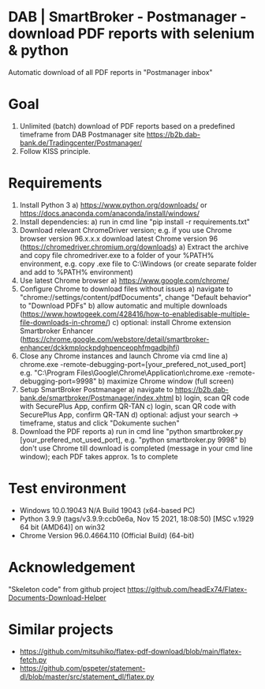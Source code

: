 # DAB | SmartBroker - Postmanager - download PDF reports with selenium & python

Automatic download of all PDF reports in "Postmanager inbox"

# Goal
1. Unlimited (batch) download of PDF reports based on a predefined timeframe from DAB Postmanager site https://b2b.dab-bank.de/Tradingcenter/Postmanager/
2. Follow KISS principle.


# Requirements
1. Install Python 3 
    a) https://www.python.org/downloads/ or https://docs.anaconda.com/anaconda/install/windows/
 2. Install dependencies: 
    a) run in cmd line "pip install -r requirements.txt"
 3. Download relevant ChromeDriver version; e.g. if you use Chrome browser version 96.x.x.x download latest Chrome version 96 (https://chromedriver.chromium.org/downloads)
    a) Extract the archive and copy file chromedriver.exe to a folder of your %PATH% environment, e.g. copy .exe file to C:\Windows (or create separate folder and add to %PATH% environment)
 4. Use latest Chrome browser
    a) https://www.google.com/chrome/
 5. Configure Chrome to download files without issues
    a) navigate to "chrome://settings/content/pdfDocuments", change "Default behavior" to "Download PDFs"
    b) allow automatic and multiple downloads (https://www.howtogeek.com/428416/how-to-enabledisable-multiple-file-downloads-in-chrome/)
    c) optional: install Chrome extension Smartbroker Enhancer (https://chrome.google.com/webstore/detail/smartbroker-enhancer/dckkmplockpdghpenceophfmgadbjhfi)
 6. Close any Chrome instances and launch Chrome via cmd line
    a) chrome.exe -remote-debugging-port=[your_prefered_not_used_port]
      e.g. "C:\Program Files\Google\Chrome\Application\chrome.exe -remote-debugging-port=9998"
    b) maximize Chrome window (full screen) 
 7. Setup SmartBroker Postmanager
    a) navigate to https://b2b.dab-bank.de/smartbroker/Postmanager/index.xhtml
    b) login, scan QR code with SecurePlus App, confirm QR-TAN
    c) login, scan QR code with SecurePlus App, confirm QR-TAN
    d) optional: adjust your search -> timeframe, status and click "Dokumente suchen"
 8. Download the PDF reports
    a) run in cmd line "python smartbroker.py [your_prefered_not_used_port], e.g. "python smartbroker.py 9998"
    b) don't use Chrome till download is completed (message in your cmd line window); each PDF takes approx. 1s to complete


# Test environment
- Windows 10.0.19043 N/A Build 19043 (x64-based PC)
- Python 3.9.9 (tags/v3.9.9:ccb0e6a, Nov 15 2021, 18:08:50) [MSC v.1929 64 bit (AMD64)] on win32
- Chrome Version 96.0.4664.110 (Official Build) (64-bit)



# Acknowledgement
 "Skeleton code" from github project https://github.com/headEx74/Flatex-Documents-Download-Helper


# Similar projects
- https://github.com/mitsuhiko/flatex-pdf-download/blob/main/flatex-fetch.py
- https://github.com/pspeter/statement-dl/blob/master/src/statement_dl/flatex.py
